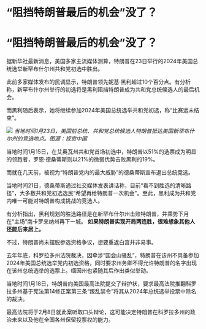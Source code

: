 # “阻挡特朗普最后的机会”没了？

# “阻挡特朗普最后的机会”没了？

据新华社最新消息，美国多家主流媒体测算，特朗普在23日举行的2024年美国总统选举新罕布什尔州共和党初选中胜出。

此前多家媒体发布的民调显示，特朗普领先妮基·黑利超过10个百分点。有分析称，新罕布什尔州举行的初选将是黑利阻挡特朗普成为共和党总统候选人的最后机会。

而黑利随后表示，她将继续参加2024年美国总统选举共和党初选，称“比赛远未结束”。

![](https://inews.gtimg.com/om_bt/OmOCuTxa2BUTGa77Sc1GAfqqAjw66HE9eNMOWiXFhjhUUAA/1000)
_当地时间1月23日，美国前总统、共和党总统候选人特朗普抵达美国新罕布什尔州的竞选地点。图源：视觉中国_

当地时间1月15日，在艾奥瓦州共和党首场初选中，特朗普以51%的选票成为明显的领跑者，罗恩·德桑蒂斯则以21%的微弱优势击败黑利的19%。

而就在几天前，被视为“特朗普党内的最大威胁”的德桑蒂斯宣布退出总统竞选。

当地时间21日，德桑蒂斯通过社交媒体发表讲话称，目前“看不到胜选的清晰路径”，大多数共和党初选选民“希望再给特朗普一次机会”。至此，黑利成为共和党内唯一可能对特朗普构成挑战的竞选人。

有分析指出，黑利规划的胜选路径是在新罕布什尔州击败特朗普，并乘势下月在“主场”南卡罗来纳州再下一城。
**如果特朗普实现开局两连胜，很难想象其他人还能后来居上。**

不过，特朗普尚未摆脱参选资格争议，想要重返白宫并非易事。

去年年底，科罗拉多州法院裁决，因牵涉“国会山骚乱”，特朗普在该州不具备参加2024年美国总统选举党内初选资格，同时要求州务卿不得允许特朗普的名字出现在该州总统选举的选票上。缅因州也紧随其后作出类似举动。

当地时间1月18日，特朗普向美国最高法院提交了辩护状，要求最高法院推翻科罗拉多州基于宪法第14修正案第三条“叛乱禁令”将其从2024年总统选举投票中除名的裁决。

最高法院将于2月8日就此案听取口头辩论，这可能决定特朗普在科罗拉多州的政治未来以及他在全国各州保留投票权的能力。

